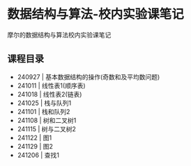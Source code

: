 # 数据结构与算法-校内实验课笔记
摩尔的数据结构与算法校内实验课笔记
## 课程目录
* 240927 | 基本数据结构的操作(奇数和及平均数问题)
* 241011 | 线性表1(顺序表)
* 241018 | 线性表2(链表)
* 241025 | 栈与队列1
* 241101 | 栈和队列2
* 241108 | 树和二叉树1
* 241115 | 树与二叉树2
* 241122 | 图1
* 241129 | 图2
* 241206 | 查找1